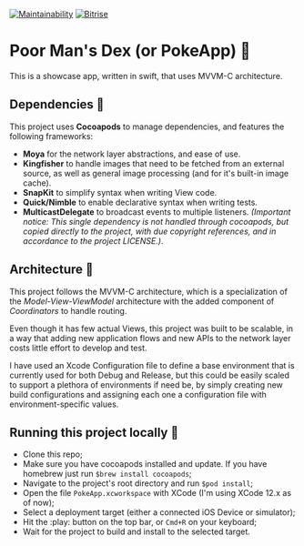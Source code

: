 [![Maintainability](https://api.codeclimate.com/v1/badges/37cb1befb614cf3c870a/maintainability)](https://codeclimate.com/github/bedranfleck/poke-app/maintainability)
[![Bitrise](https://app.bitrise.io/app/d50ee96720391d8f/status.svg?token=zDRwAOD4ug1ZV37FrqRuXw)](https://app.bitrise.io/app/d50ee96720391d8f/status.svg?token=zDRwAOD4ug1ZV37FrqRuXw)

# Poor Man's Dex (or PokeApp) :rocket:

This is a showcase app, written in swift, that uses MVVM-C architecture.

## Dependencies :handshake:
 This project uses **Cocoapods** to manage dependencies, and features the following frameworks:
 
 * **Moya** for the network layer abstractions, and ease of use.
 * **Kingfisher** to handle images that need to be fetched from an external source, as well as general image processing (and for it's built-in image cache).
 * **SnapKit** to simplify syntax when writing View code.
 * **Quick/Nimble** to enable declarative syntax when writing tests.
 * **MulticastDelegate** to broadcast events to multiple listeners. _(Important notice: This single dependency is not handled through cocoapods, but copied directly to the project, with due copyright references, and in accordance to the project LICENSE.)_.

## Architecture :european_castle:
This project follows the MVVM-C architecture, which is a specialization of the _Model-View-ViewModel_ architecture with the added component of _Coordinators_ to handle routing.

Even though it has few actual Views, this project was built to be scalable, in a way that adding new application flows and new APIs to the network layer costs little effort to develop and test.

I have used an Xcode Configuration file to define a base environment that is currently used for both Debug and Release, but this could be easily scaled to support a plethora of environments if need be, by simply creating new build configurations and assigning each one a configuration file with environment-specific values.

## Running this project locally :runner:

  * Clone this repo;
  * Make sure you have cocoapods installed and update. If you have homebrew just run `$brew install cocoapods`;
  * Navigate to the project's root directory and run `$pod install`;
  * Open the file `PokeApp.xcworkspace` with XCode (I'm using XCode 12.x as of now);
  * Select a deployment target (either a connected iOS Device or simulator);
  * Hit the :play: button on the top bar, or `Cmd+R` on your keyboard;
  * Wait for the project to build and install to the selected target.
